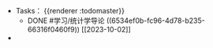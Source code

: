 - Tasks： {{renderer :todomaster}}
	- DONE #学习/统计学导论 ((6534ef0b-fc96-4d78-b235-66316f0460f9)) [[2023-10-02]]
-